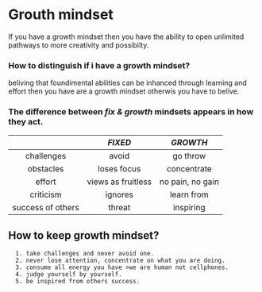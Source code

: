 # Grouth mindset 
  If you have a growth mindset then you have
  the ability to open unlimited pathways to more creativity and possibilty.
  
  ### How to distinguish if i have a growth mindset? 
  beliving that foundimental abilities can be inhanced 
  through learning and effort then you have are a growth
   mindset otherwis you have to belive. 
   ### The difference between ***fix & growth*** mindsets **appears** in how they **act**.
   |                   | ***FIXED***       |***GROWTH***     |
   |:---:              |     :---:         |  :---:          |
   |challenges         | avoid             | go throw        |
   |obstacles          | loses focus       |  concentrate    |
   |effort             | views as fruitless| no pain, no gain|
   |criticism          | ignores           |  learn from     | 
   | success of others |threat             | inspiring       | 
   
   ## **How to keep growth mindset?** 
      1. take challenges and never avoid one. 
      2. never lose attention, concentrate on what you are doing. 
      3. consume all energy you have >we are human not cellphones. 
      4. judge yourself by yourself. 
      5. be inspired from others success. 
